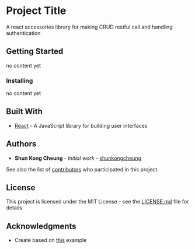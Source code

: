 # Project Title

A react accessories library for making CRUD restful call and handling authentication

## Getting Started

no content yet

### Installing

no content yet

## Built With

* [React](http://https://reactjs.org/) - A JavaScript library for building user interfaces

## Authors

* **Shun Kong Cheung** - *Initial work* - [shunkongcheung](https://github.com/shunkongcheung)

See also the list of [contributors](https://github.com/shunkongcheung/react-accessories) who participated in this project.

## License

This project is licensed under the MIT License - see the [LICENSE.md](LICENSE.md) file for details

## Acknowledgments

* Create based on [this](https://www.pluralsight.com/guides/react-typescript-module-create) example
